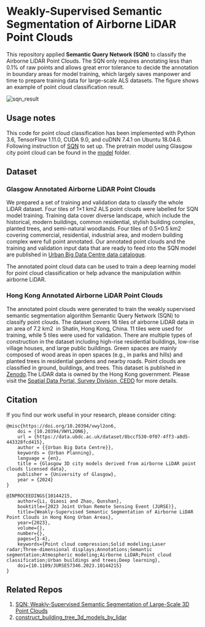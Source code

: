 

# Weakly-Supervised Semantic Segmentation of Airborne LiDAR Point Clouds

This repository applied **Semantic Query Network (SQN)** to classify the Airborne LiDAR Point Clouds. The SQN only requires annotating less than 0.1% of raw points and allows great error tolerance to decide the annotation in boundary areas for model training, which largely saves manpower and time to prepare training data for large-scale ALS datasets.
The figure shows an example of point cloud classification result.

![sqn_result](https://github.com/user-attachments/assets/0dd99fa3-f7df-4f72-8deb-4a3f426e24ac)

## Usage notes
This code for point cloud classification has been implemented with Python 3.6, TensorFlow 1.11.0, CUDA 9.0, and cuDNN 7.4.1 on Ubuntu 18.04.6. Following instruction of [SQN](https://github.com/QingyongHu/SQN?tab=readme-ov-file) to set up. The pretrain model using Glasgow city point cloud can be found in the [model](https://github.com/QiaosiLi/SQN_ALS_Classification/tree/main/models) folder.

## Dataset
### Glasgow Annotated Airborne LiDAR Point Clouds 
We prepared a set of training and validation data to classify the whole LiDAR dataset. Four tiles of 1×1 km2 ALS point clouds were labelled for SQN model training. Training data cover diverse landscape, which include the historical, modern buildings, common residential, stylish building complex, planted trees, and semi-natural woodlands. Four tiles of 0.5×0.5 km2 covering commercial, residential, industrial area, and modern building complex were full point annotated. Our annotated point clouds and the training and validation input data that are ready to feed into the SQN model are published in [Urban Big Data Centre data catalogue](https://data.ubdc.ac.uk/datasets/glasgow-3d-city-models-derived-from-airborne-lidar-point-clouds-licensed-data).

The annotated point cloud data can be used to train a deep learning model for point cloud classification or help advance the manipulation within airborne LiDAR. 

### Hong Kong Annotated Airborne LiDAR Point Clouds 
The annotated point clouds were generated to train the weakly supervised semantic segmentation algorithm Semantic Query Network (SQN) to classify point clouds. The dataset covers 16 tiles of airborne LiDAR data in an area of 7.2 km2  in Shatin, Hong Kong, China. 11 tiles were used for training, while 5 tiles were used for validation. There are multiple types of construction in the dataset including high-rise residential buildings, low-rise village houses, and large public buildings. Green spaces are mainly composed of wood areas in open spaces (e.g., in parks and hills) and planted trees in residential gardens and nearby roads. Point clouds are classified in ground, buildings, and trees. This dataset is published in [Zenodo](???).The LiDAR data is owned by the Hong Kong government. Please visit the [Spatial Data Portal, Survey Division, CEDD](https://sdportal.cedd.gov.hk/#/en/) for more details.

## Citation

If you find our work useful in your research, please consider citing:

	@misc{https://doi.org/10.20394/vwyl2on6,
		doi = {10.20394/VWYL2ON6},
		url = {https://data.ubdc.ac.uk/dataset/8bccf530-0f07-4ff3-a8d5-443328fcd415},
		author = {{Urban Big Data Centre}},
		keywords = {Urban Planning},
		language = {en},
		title = {Glasgow 3D city models derived from airborne LiDAR point clouds licensed data},
		publisher = {University of Glasgow},
		year = {2024}
	}
	
	@INPROCEEDINGS{10144215,
		author={Li, Qiaosi and Zhao, Qunshan},
		booktitle={2023 Joint Urban Remote Sensing Event (JURSE)}, 
		title={Weakly-Supervised Semantic Segmentation of Airborne LiDAR Point Clouds in Hong Kong Urban Areas}, 
		year={2023},
		volume={},
		number={},
		pages={1-4},
		keywords={Point cloud compression;Solid modeling;Laser radar;Three-dimensional displays;Annotations;Semantic segmentation;Atmospheric modeling;Airborne LiDAR;Point cloud classification;Urban buildings and trees;Deep learning},
		doi={10.1109/JURSE57346.2023.10144215}
	}


## Related Repos

1. [SQN: Weakly-Supervised Semantic Segmentation of Large-Scale 3D Point Clouds](https://github.com/QingyongHu/SQN)
2. [construct_building_tree_3d_models_by_lidar](https://github.com/QiaosiLi/construct_building_tree_3d_models_by_lidar)





